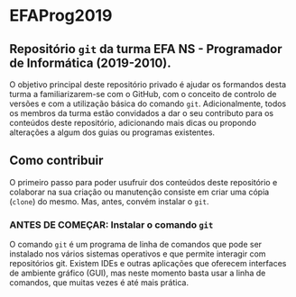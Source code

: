 # EFAProg2019
## Repositório `git` da turma EFA NS - Programador de Informática (2019-2010). 

O objetivo principal deste repositório privado é ajudar os formandos desta turma a familiarizarem-se com o GitHub, com o conceito de controlo de versões e com a utilização básica do comando `git`. Adicionalmente, todos os membros da turma estão convidados a dar o seu contributo para os conteúdos deste repositório, adicionando mais dicas ou propondo alterações a algum dos guias ou programas existentes.

## Como contribuir

O primeiro passo para poder usufruir dos conteúdos deste repositório e colaborar na sua criação ou manutenção consiste em criar uma cópia (`clone`) do mesmo. Mas, antes, convém instalar o `git`.

### ANTES DE COMEÇAR: Instalar o comando `git`

O comando `git` é um programa de linha de comandos que pode ser instalado nos vários sistemas operativos e que permite interagir com repositórios git. Existem IDEs e outras aplicações que oferecem interfaces de ambiente gráfico (GUI), mas neste momento basta usar a linha de comandos, que muitas vezes é até mais prática.
